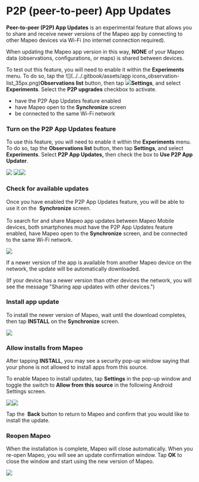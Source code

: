 # P2P (peer-to-peer) App Updates

**Peer-to-peer (P2P) App Updates** is an experimental feature that allows you to share and receive newer versions of the Mapeo app by connecting to other Mapeo devices via Wi-Fi (no internet connection required).&#x20;

When updating the Mapeo app version in this way, **NONE** of your Mapeo data (observations, configurations, or maps) is shared between devices.

To test out this feature, you will need to enable it within the **Experiments** menu. To do so, tap the ![](../../.gitbook/assets/app icons\_observation-list\_35px.png)**Observations list** button, then tap ![](../../.gitbook/assets/app\_icons\_Settings.png)**Settings**, and select **Experiments**. Select the **P2P upgrades** checkbox to activate.

* have the P2P App Updates feature enabled
* have Mapeo open to the **Synchronize** screen
* be connected to the same Wi-Fi network

### Turn on the P2P App Updates feature

To use this feature, you will need to enable it within the **Experiments** menu. To do so, tap the <img src="../../../.gitbook/assets/app_icons_observations-list_35px.png" alt="" data-size="line" />**Observations list** button, then tap <img src="../../../.gitbook/assets/app icons_Settings.png" alt="" data-size="line" />**Settings**, and select **Experiments**. Select **P2P App Updates,** then check the box to **Use P2P App Updater**.

![](../../../.gitbook/assets/Mm\_Settings\_screen\_experiments.jpg)  ![](../../../.gitbook/assets/Mm\_Experiments\_screen\_P2P\_App\_Updates.jpg)![](../../../.gitbook/assets/Mm\_P2P\_App\_Updates\_screen\_on.jpg)

### Check for available updates

Once you have enabled the P2P App Updates feature, you will be able to use it on the <img src="../../../.gitbook/assets/app_icons_Sync_35px.png" alt="" data-size="line" /> **Synchronize** screen.\
\
To search for and share Mapeo app updates between Mapeo Mobile devices, both smartphones must have the P2P App Updates feature enabled, have Mapeo open to the **Synchronize** screen, and be connected to the same Wi-Fi network.

![](../../../.gitbook/assets/Mm\_sync\_checking\_p2p\_updates.jpg)

If a newer version of the app is available from another Mapeo device on the network, the update will be automatically downloaded.&#x20;

(If your device has a newer version than other devices the network, you will see the message "Sharing app updates with other devices.")

### Install app update

To install the newer version of Mapeo, wait until the download completes, then tap **INSTALL** on the **Synchronize** screen.

![](../../../.gitbook/assets/Mm\_P2P\_App\_Updates\_install.jpg)



### Allow installs from Mapeo

After tapping **INSTALL**, you may see a security pop-up window saying that your phone is not allowed to install apps from this source.

To enable Mapeo to install updates, tap **Settings** in the pop-up window and toggle the switch to **Allow from this source** in the following Android Settings screen.

&#x20;![](../../../.gitbook/assets/Mm\_P2P\_app\_update\_security\_window.jpg)![](../../../.gitbook/assets/Mm\_P2P\_app\_update\_Android\_settings\_allow\_install.jpg)

Tap the <img src="../../../.gitbook/assets/app icons_back arrow.png" alt="" data-size="line" /> **Back** button to return to Mapeo and confirm that you would like to install the update.

### Reopen Mapeo

When the installation is complete, Mapeo will close automatically. When you re-open Mapeo, you will see an update confirmation window. Tap **OK** to close the window and start using the new version of Mapeo.

&#x20;![](../../../.gitbook/assets/Mm\_P2P\_update\_complete\_confirmation.jpg)
